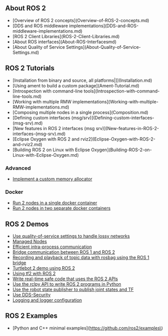 ## About ROS 2

* \[Overview of ROS 2 concepts\]\(Overview-of-ROS-2-concepts.md\)
* \[DDS and ROS middleware implementations\]\(DDS-and-ROS-middleware-implementations.md\)
* \[ROS 2 Client Libraries\]\(ROS-2-Client-Libraries.md\)
* \[About ROS interfaces\]\(About-ROS-Interfacesmd\)
* \[About Quality of Service Settings\]\(About-Quality-of-Service-Settings.md\)

## ROS 2 Tutorials

* \[Installation from binary and source, all platforms\|\]\]\(Installation.md\)
* \[Using ament to build a custom package\]\(Ament-Tutorial.md\)
* \[Introspection with command-line tools\]\(Introspection-with-command-line-tools.md\)
* \[Working with multiple RMW implementations\]\(Working-with-multiple-RMW-implementations.md\)
* \[Composing multiple nodes in a single process\]\(Composition.md\)
* \[Defining custom interfaces \(msg/srv\)\]\(Defining-custom-interfaces-\(msg-srv\).md\)
* \[New features in ROS 2 interfaces \(msg srv\)\]\(New-features-in-ROS-2-interfaces-\(msg-srv\).md\)
* \[Eclipse Oxygen with ROS 2 and rviz2\]\(Eclipse-Oxygen-with-ROS-2-and-rviz2.md\)
* \[Building ROS 2 on Linux with Eclipse Oxygen\]\(Building-ROS-2-on-Linux-with-Eclipse-Oxygen.md\)

### Advanced

* [Implement a custom memory allocator](Allocator-Template-Tutorial)

### Docker

* [Run 2 nodes in a single docker container](Run-2-nodes-in-a-single-docker-container)
* [Run 2 nodes in two separate docker containers](Run-2-nodes-in-two-separate-docker-containers)

## ROS 2 Demos

* [Use quality-of-service settings to handle lossy networks](Quality-Of-Service)
* [Managed Nodes](Managed-Nodes)
* [Efficient intra-process communication](Intra-Process-Communication)
* [Bridge communication between ROS 1 and ROS 2](https://github.com/ros2/ros1_bridge/blob/master/README.md)
* [Recording and playback of topic data with rosbag using the ROS 1 bridge](Rosbag-with-ROS1-Bridge)
* [Turtlebot 2 demo using ROS 2](https://github.com/ros2/turtlebot2_demo)
* [Using tf2 with ROS 2](tf2)
* [Write real-time safe code that uses the ROS 2 APIs](Real-Time-Programming)
* [Use the rclpy API to write ROS 2 programs in Python](Python-Programming)
* [Use the robot state publisher to publish joint states and TF](dummy-robot-demo)
* [Use DDS-Security](https://github.com/ros2/sros2/blob/master/README.md)
* [Logging and logger configuration](Logging-and-logger-configuration)

## ROS 2 Examples

* \[Python and C++ minimal examples\]\(https://github.com/ros2/examples\)




